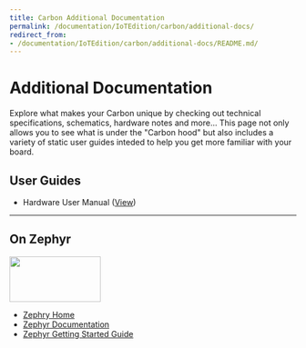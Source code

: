 ```yaml
---
title: Carbon Additional Documentation
permalink: /documentation/IoTEdition/carbon/additional-docs/
redirect_from:
- /documentation/IoTEdition/carbon/additional-docs/README.md/
---
```

# Additional Documentation

Explore what makes your Carbon unique by checking out technical specifications, schematics, hardware notes and more... This page not only allows you to see what is under the "Carbon hood" but also includes a variety of static user guides inteded to help you get more familiar with your board.

## User Guides

- Hardware User Manual ([View](../hardware-docs/HardwareUserManual.md))

***

## On Zephyr

<img src="https://raw.githubusercontent.com/96boards/documentation/master/IoTEdition/carbon/additional-docs/images/images-logos/Zephyr_White.png" data-canonical-src="https://raw.githubusercontent.com/96boards/documentation/master/IoTEdition/carbon/additional-docs/images/images-logos/Zephyr_White.png" width="160" height="80" />

- [Zephry Home](https://www.zephyrproject.org/)
- [Zephyr Documentation](https://www.zephyrproject.org/doc/)
- [Zephyr Getting Started Guide](https://www.zephyrproject.org/doc/getting_started/getting_started.html)
